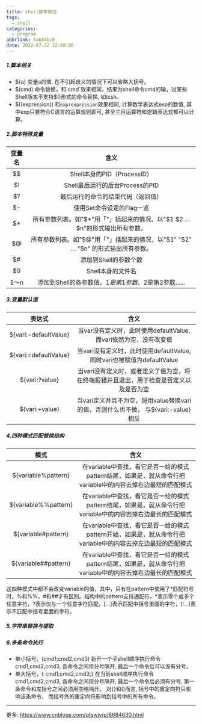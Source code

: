 ```yaml
---
title: shell脚本随记
tags:
  - shell
categories:
  - program
abbrlink: 5ab84bc0
date: 2022-07-22 12:00:00
---
```


##### 1.脚本相关
- ${a} 变量a的值, 在不引起歧义的情况下可以省略大括号。
- $(cmd) 命令替换，和`cmd`效果相同，结果为shell命令cmd的输，过某些Shell版本不支持$()形式的命令替换, 如tcsh。
- $((expression)) 和`exprexpression`效果相同, 计算数学表达式exp的数值, 其中exp只要符合C语言的运算规则即可, 甚至三目运算符和逻辑表达式都可以计算。

<!-- more -->

##### 2.脚本特殊变量
| 变量名 |含义|  
| :------------: | :------------: |
| $$ |Shell本身的PID（ProcessID）|  
| $! | Shell最后运行的后台Process的PID | 
| $? | 最后运行的命令的结束代码（返回值）|  
| $- | 使用Set命令设定的Flag一览 | 
| $* | 所有参数列表。如"$*"用「"」括起来的情况、以"$1 $2 … $n"的形式输出所有参数。|  
| $@ | 所有参数列表。如"$@"用「"」括起来的情况、以"$1" "$2" … "$n" 的形式输出所有参数。|  
| $# | 添加到Shell的参数个数 | 
| $0 | Shell本身的文件名 | 
| $1～$n | 添加到Shell的各参数值。$1是第1参数、$2是第2参数......|
##### 3.变量默认值
|表达式|含义|
| :------------: | :------------: |
| ${vari:-defaultValue}|当var没有定义时，此时使用defaultValue, 而vari依然为空，没有改变值|
|${vari:=defaultValue}|当vari没有定义时，此时使用defaultValue, 同时vari也被赋值为defaultValue|
| ${vari:?value}|当vari没有定义时，或者定义了值为空，将在终端报错并且退出，用于检查是否定义以及是否为空|
|${vari:+value}| 当vari定义并且不为空，将用value替换vari的值，否则什么也不做， 与${vari:-value}相反|
##### 4.四种模式匹配替换结构
|模式|含义|
| :------------: | :------------: |
|${variable%pattern}|在variable中查找，看它是否一给的模式pattern结尾，如果是，就从命令行把variable中的内容去掉右边最短的匹配模式|
|${variable%%pattern}|在variable中查找，看它是否一给的模式pattern结尾，如果是，就从命令行把variable中的内容去掉右边最长的匹配模式|
|${variable#pattern}|在variable中查找，看它是否一给的模式pattern开始，如果是，就从命令行把variable中的内容去掉左边最短的匹配模式|
|${variable##pattern}|在variable中查找，看它是否一给的模式pattern结尾，如果是，就从命令行把variable中的内容去掉右边最长的匹配模式|
这四种模式中都不会改变variable的值，其中，只有在pattern中使用了*匹配符号时，%和%%，#和##才有区别。结构中的pattern支持通配符，*表示零个或多个任意字符，?表示仅与一个任意字符匹配，[...]表示匹配中括号里面的字符，[!...]表示不匹配中括号里面的字符。
##### 5.字符串替换与提取
##### 6.多条命令执行
- 单小括号，(cmd1;cmd2;cmd3) 新开一个子shell顺序执行命令cmd1,cmd2,cmd3, 各命令之间用分号隔开, 最后一个命令后可以没有分号。
- 单大括号，{ cmd1;cmd2;cmd3;} 在当前shell顺序执行命令cmd1,cmd2,cmd3, 各命令之间用分号隔开, 最后一个命令后必须有分号, 第一条命令和左括号之间必须用空格隔开。
对{}和()而言, 括号中的重定向符只影响该条命令， 而括号外的重定向符影响到括号中的所有命令。
---
更多: https://www.cnblogs.com/qlqwjy/p/8684630.html
